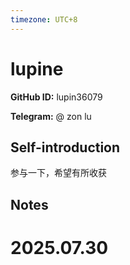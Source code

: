 ```yaml
---
timezone: UTC+8
---
```


# lupine

**GitHub ID:** lupin36079

**Telegram:** @  zon lu

## Self-introduction

参与一下，希望有所收获

## Notes

<!-- Content_START -->

# 2025.07.30


<!-- Content_END -->
